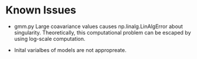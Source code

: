 # 


# Known Issues

- gmm.py
  Large coavariance values causes np.linalg.LinAlgError about singularity.
  Theoretically, this computational problem can be escaped by using log-scale computation.

- Inital varialbes of models are not appropreate.

